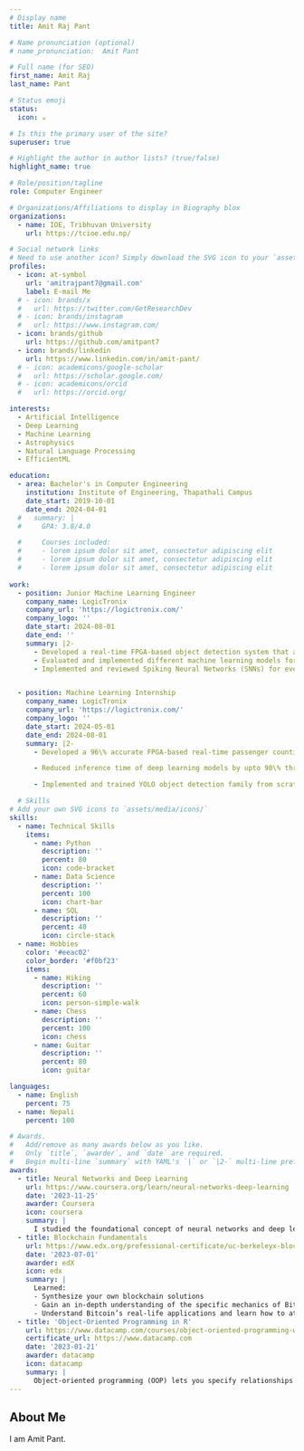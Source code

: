 ```yaml
---
# Display name
title: Amit Raj Pant

# Name pronunciation (optional)
# name_pronunciation:  Amit Pant

# Full name (for SEO)
first_name: Amit Raj
last_name: Pant

# Status emoji
status:
  icon: ☕️

# Is this the primary user of the site?
superuser: true

# Highlight the author in author lists? (true/false)
highlight_name: true

# Role/position/tagline
role: Computer Engineer

# Organizations/Affiliations to display in Biography blox
organizations:
  - name: IOE, Tribhuvan University
    url: https://tcioe.edu.np/

# Social network links
# Need to use another icon? Simply download the SVG icon to your `assets/media/icons/` folder.
profiles:
  - icon: at-symbol
    url: 'amitrajpant7@gmail.com'
    label: E-mail Me
  # - icon: brands/x
  #   url: https://twitter.com/GetResearchDev
  # - icon: brands/instagram
  #   url: https://www.instagram.com/
  - icon: brands/github
    url: https://github.com/amitpant7
  - icon: brands/linkedin
    url: https://www.linkedin.com/in/amit-pant/
  # - icon: academicons/google-scholar
  #   url: https://scholar.google.com/
  # - icon: academicons/orcid
  #   url: https://orcid.org/

interests:
  - Artificial Intelligence
  - Deep Learning
  - Machine Learning
  - Astrophysics
  - Natural Language Processing
  - EfficientML

education:
  - area: Bachelor's in Computer Engineering
    institution: Institute of Engineering, Thapathali Campus
    date_start: 2019-10-01
    date_end: 2024-04-01
  #   summary: |
  #     GPA: 3.8/4.0

  #     Courses included:
  #     - lorem ipsum dolor sit amet, consectetur adipiscing elit
  #     - lorem ipsum dolor sit amet, consectetur adipiscing elit
  #     - lorem ipsum dolor sit amet, consectetur adipiscing elit
 
work:
  - position: Junior Machine Learning Engineer
    company_name: LogicTronix
    company_url: 'https://logictronix.com/'
    company_logo: ''
    date_start: 2024-08-01
    date_end: ''
    summary: |2-
      - Developed a real-time FPGA-based object detection system that achieved 110 FPS on event data by designing a custom network and optimizing inference through threading, leading to 81\% faster inference than conventional methods.
      - Evaluated and implemented different machine learning models for identifying operational anomalies in live motor systems.
      - Implemented and reviewed Spiking Neural Networks (SNNs) for event-based vision applications.


  - position: Machine Learning Internship
    company_name: LogicTronix
    company_url: 'https://logictronix.com/'
    company_logo: ''
    date_start: 2024-05-01
    date_end: 2024-08-01
    summary: |2-
      - Developed a 96\% accurate FPGA-based real-time passenger counting system with head tracking, including dataset preparation.

      - Reduced inference time of deep learning models by upto 90\% through pruning, quantization, and knowledge distillation.

      - Implemented and trained YOLO object detection family from scratch (YOLOv2, YOLOv3, YOLOv4, and YOLOv6) on PyTorch.

  # Skills
# Add your own SVG icons to `assets/media/icons/`
skills:
  - name: Technical Skills
    items:
      - name: Python
        description: ''
        percent: 80
        icon: code-bracket
      - name: Data Science
        description: ''
        percent: 100
        icon: chart-bar
      - name: SQL
        description: ''
        percent: 40
        icon: circle-stack
  - name: Hobbies
    color: '#eeac02'
    color_border: '#f0bf23'
    items:
      - name: Hiking
        description: ''
        percent: 60
        icon: person-simple-walk
      - name: Chess
        description: ''
        percent: 100
        icon: chess
      - name: Guitar
        description: ''
        percent: 80
        icon: guitar

languages:
  - name: English
    percent: 75
  - name: Nepali
    percent: 100

# Awards.
#   Add/remove as many awards below as you like.
#   Only `title`, `awarder`, and `date` are required.
#   Begin multi-line `summary` with YAML's `|` or `|2-` multi-line prefix and indent 2 spaces below.
awards:
  - title: Neural Networks and Deep Learning
    url: https://www.coursera.org/learn/neural-networks-deep-learning
    date: '2023-11-25'
    awarder: Coursera
    icon: coursera
    summary: |
      I studied the foundational concept of neural networks and deep learning. By the end, I was familiar with the significant technological trends driving the rise of deep learning; build, train, and apply fully connected deep neural networks; implement efficient (vectorized) neural networks; identify key parameters in a neural network’s architecture; and apply deep learning to your own applications.
  - title: Blockchain Fundamentals
    url: https://www.edx.org/professional-certificate/uc-berkeleyx-blockchain-fundamentals
    date: '2023-07-01'
    awarder: edX
    icon: edx
    summary: |
      Learned:
      - Synthesize your own blockchain solutions
      - Gain an in-depth understanding of the specific mechanics of Bitcoin
      - Understand Bitcoin’s real-life applications and learn how to attack and destroy Bitcoin, Ethereum, smart contracts and Dapps, and alternatives to Bitcoin’s Proof-of-Work consensus algorithm
  - title: 'Object-Oriented Programming in R'
    url: https://www.datacamp.com/courses/object-oriented-programming-with-s3-and-r6-in-r
    certificate_url: https://www.datacamp.com
    date: '2023-01-21'
    awarder: datacamp
    icon: datacamp
    summary: |
      Object-oriented programming (OOP) lets you specify relationships between functions and the objects that they can act on, helping you manage complexity in your code. This is an intermediate level course, providing an introduction to OOP, using the S3 and R6 systems. S3 is a great day-to-day R programming tool that simplifies some of the functions that you write. R6 is especially useful for industry-specific analyses, working with web APIs, and building GUIs.
---
```


## About Me

I am Amit Pant.
